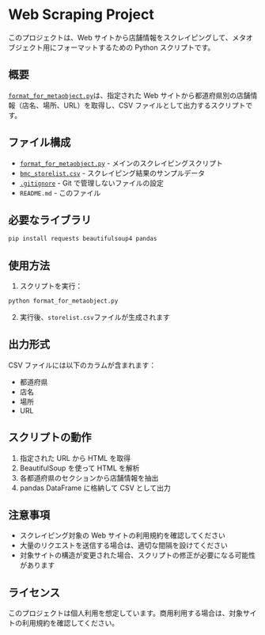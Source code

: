 # Web Scraping Project

このプロジェクトは、Web サイトから店舗情報をスクレイピングして、メタオブジェクト用にフォーマットするための Python スクリプトです。

## 概要

[`format_for_metaobject.py`](format_for_metaobject.py)は、指定された Web サイトから都道府県別の店舗情報（店名、場所、URL）を取得し、CSV ファイルとして出力するスクリプトです。

## ファイル構成

- [`format_for_metaobject.py`](format_for_metaobject.py) - メインのスクレイピングスクリプト
- [`bmc_storelist.csv`](bmc_storelist.csv) - スクレイピング結果のサンプルデータ
- [`.gitignore`](.gitignore) - Git で管理しないファイルの設定
- `README.md` - このファイル

## 必要なライブラリ

```bash
pip install requests beautifulsoup4 pandas
```

## 使用方法

1. スクリプトを実行：

```bash
python format_for_metaobject.py
```

2. 実行後、`storelist.csv`ファイルが生成されます

## 出力形式

CSV ファイルには以下のカラムが含まれます：

- 都道府県
- 店名
- 場所
- URL

## スクリプトの動作

1. 指定された URL から HTML を取得
2. BeautifulSoup を使って HTML を解析
3. 各都道府県のセクションから店舗情報を抽出
4. pandas DataFrame に格納して CSV として出力

## 注意事項

- スクレイピング対象の Web サイトの利用規約を確認してください
- 大量のリクエストを送信する場合は、適切な間隔を設けてください
- 対象サイトの構造が変更された場合、スクリプトの修正が必要になる可能性があります

## ライセンス

このプロジェクトは個人利用を想定しています。商用利用する場合は、対象サイトの利用規約を確認してください。
